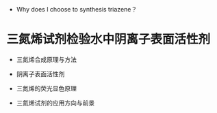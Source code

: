 * Why does I choose to synthesis triazene？

# 三氮烯试剂检验水中阴离子表面活性剂

* 三氮烯合成原理与方法

* 阴离子表面活性剂

* 三氮烯的荧光显色原理

* 三氮烯试剂的应用方向与前景
